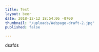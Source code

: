 ```yaml
---
title: Test
layout: beer
date: 2018-12-12 18:54:06 -0700
thumbnail: "/uploads/Webpage-draft-2.jpg"
published: false

---
```

dsafds